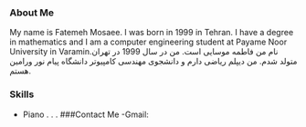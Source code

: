 ### About Me
My name is Fatemeh Mosaee. I was born in 1999 in Tehran. I have a degree in mathematics and I am a computer engineering student at Payame Noor University in Varamin.نام من فاطمه موسایی است. من در سال 1999 در تهران متولد شدم. من دیپلم ریاضی دارم و دانشجوی مهندسی کامپیوتر دانشگاه پیام نور ورامین هستم.
### Skills
 + Piano
.
.
.
###Contact Me
-Gmail:
